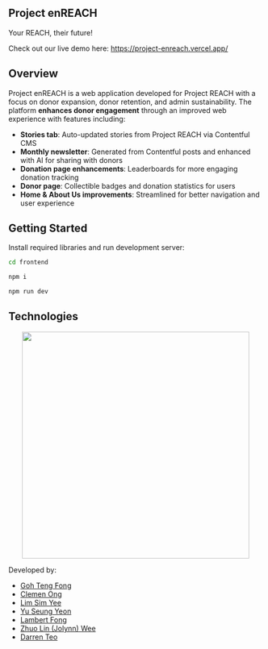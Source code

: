 ## Project enREACH

Your REACH, their future!

Check out our live demo here: https://project-enreach.vercel.app/

## Overview

Project enREACH is a web application developed for Project REACH with a focus on donor expansion, donor retention, and admin sustainability. The platform **enhances donor engagement** through an improved web experience with features including:

- **Stories tab**: Auto-updated stories from Project REACH via Contentful CMS
- **Monthly newsletter**: Generated from Contentful posts and enhanced with AI for sharing with donors
- **Donation page enhancements**: Leaderboards for more engaging donation tracking
- **Donor page**: Collectible badges and donation statistics for users
- **Home & About Us improvements**: Streamlined for better navigation and user experience

## Getting Started

Install required libraries and run development server:

```bash
cd frontend

npm i

npm run dev
```

## Technologies

<div align="center">
 <img width="450px" src="https://skillicons.dev/icons?i=react,nodejs,vercel,firebase" />
</div>

Developed by:

- [Goh Teng Fong](https://github.com/GohTengFong)
- [Clemen Ong](https://github.com/clemenong1)
- [Lim Sim Yee](https://github.com/simei2k)
- [Yu Seung Yeon](https://github.com/aviannayu)
- [Lambert Fong](https://github.com/Lmaberd)
- [Zhuo Lin (Jolynn) Wee](https://github.com/jolwnn)
- [Darren Teo](https://github.com/darHH)


